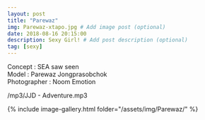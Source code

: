```yaml
---
layout: post
title: "Parewaz"
img: Parewaz-xtapo.jpg # Add image post (optional)
date: 2018-08-16 20:15:00
description: Sexy Girl! # Add post description (optional)
tag: [sexy]
---
```

Concept : SEA saw seen  
Model : Parewaz Jongprasobchok  
Photographer : Noom Emotion                     

/mp3/JJD - Adventure.mp3

{% include image-gallery.html folder="/assets/img/Parewaz/" %}
